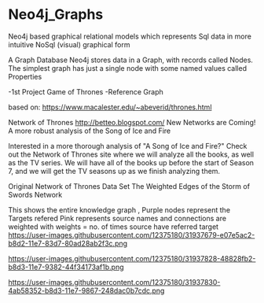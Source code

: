 # Neo4j_Graphs
Neo4j based graphical relational models which represents Sql data in more intuitive NoSql (visual) graphical form

A Graph Database
Neo4j stores data in a Graph, with records called Nodes.
The simplest graph has just a single node with some named values called Properties

-1st Project Game of Thrones -Reference Graph 

based on:
https://www.macalester.edu/~abeverid/thrones.html

Network of Thrones
http://betteo.blogspot.com/
New Networks are Coming!
A more robust analysis of the Song of Ice and Fire

Interested in a more thorough analysis of "A Song of Ice and Fire?" Check out the Network of Thrones site where we will analyze all the books, as well as the TV series. We will have all of the books up before the start of Season 7, and we will get the TV seasons up as we finish analyzing them.

Original Network of Thrones Data Set
The Weighted Edges of the Storm of Swords Network

This shows the entire knowledge graph ,
Purple nodes represent the Targets refered 
Pink represents source names
and connections are weighted with weights = no. of times source have referred target
https://user-images.githubusercontent.com/12375180/31937679-e07e5ac2-b8d2-11e7-83d7-80ad28ab2f3c.png

https://user-images.githubusercontent.com/12375180/31937828-48828fb2-b8d3-11e7-9382-44f34173af1b.png

https://user-images.githubusercontent.com/12375180/31937830-4ab58352-b8d3-11e7-9867-248dac0b7cdc.png

